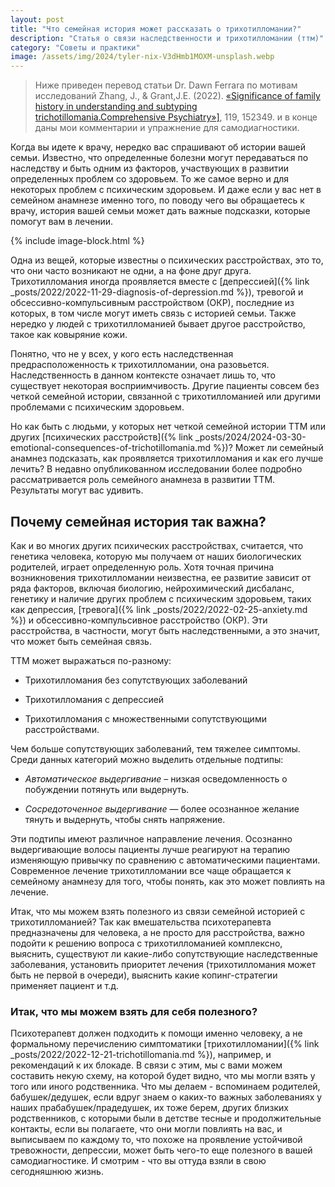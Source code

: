 ```yaml
---
layout: post
title: "Что семейная история может рассказать о трихотилломании?"
description: "Статья о связи наследственности и трихотилломании (ттм)"
category: "Советы и практики"
image: /assets/img/2024/tyler-nix-V3dHmb1MOXM-unsplash.webp
---
```

> Ниже приведен перевод статьи Dr. Dawn Ferrara по мотивам исследований Zhang, J., & Grant,J.E. (2022).
> <a href="https://www.sciencedirect.com/science/article/pii/S0010440X22000554" rel="nofollow" target="_blank">«Significance of family history in understanding and subtyping trichotillomania.Comprehensive Psychiatry»]</a>, 119, 152349. 
> и в конце даны мои комментарии и упражнение для самодиагностики.


Когда вы идете к врачу, нередко вас спрашивают об истории вашей семьи. Известно, что определенные болезни могут передаваться 
по наследству и быть одним из факторов, участвующих в развитии определенных проблем со здоровьем. 
То же самое верно и для некоторых проблем с психическим здоровьем. И даже если у вас нет в семейном анамнезе именно того, 
по поводу чего вы обращаетесь к врачу, история вашей семьи может дать важные подсказки, которые помогут вам в лечении.

{% include image-block.html %}

Одна из вещей, которые известны о психических расстройствах, это то, что они часто возникают не одни, а на фоне друг друга.
Трихотилломания иногда проявляется вместе с [депрессией]({% link _posts/2022/2022-11-29-diagnosis-of-depression.md %}), тревогой и обсессивно-компульсивным расстройством (ОКР), 
последние из которых, в том числе могут иметь связь с историей семьи. Также нередко у людей с трихотилломанией бывает другое расстройство, 
такое как ковыряние кожи.

Понятно, что не у всех, у кого есть наследственная предрасположенность к трихотилломании, она разовьется. 
Наследственность в данном контексте означает лишь то, что существует некоторая восприимчивость. 
Другие пациенты совсем без четкой семейной истории, связанной с трихотилломанией или другими проблемами с психическим здоровьем. 

Но как быть с людьми, у которых нет четкой семейной истории ТТМ или других [психических расстройств]({% link _posts/2024/2024-03-30-emotional-consequences-of-trichotillomania.md %})?
Может ли семейный анамнез подсказать, как проявляется трихотилломания и как его лучше лечить? В недавно опубликованном исследовании более подробно
рассматривается роль семейного анамнеза в развитии ТТМ. Результаты могут вас удивить.

## Почему семейная история так важна? 

Как и во многих других психических расстройствах, считается, что генетика человека,
которую мы получаем от наших биологических родителей, играет определенную роль. Хотя точная причина возникновения 
трихотилломании неизвестна, ее развитие зависит от ряда факторов, включая биологию, нейрохимический дисбаланс, 
генетику и наличие других проблем с психическим здоровьем, таких как депрессия, [тревога]({% link _posts/2022/2022-02-25-anxiety.md %}) 
и обсессивно-компульсивное расстройство (ОКР). 
Эти расстройства, в частности, могут быть наследственными, а это значит, что может быть семейная связь.

ТТМ может выражаться по-разному:   

- Трихотилломания без сопутствующих заболеваний 

- Трихотилломания с депрессией 

- Трихотилломания с множественными сопутствующими расстройствами. 

Чем больше сопутствующих заболеваний, тем тяжелее симптомы. 
Среди данных категорий можно выделить отдельные подтипы: 

- *Автоматическое выдергивание* – низкая осведомленность о побуждении потянуть или выдернуть. 

- *Сосредоточенное выдергивание* — более осознанное желание тянуть и выдернуть, чтобы снять напряжение.    

Эти подтипы имеют различное направление лечения. Осознанно выдергивающие волосы пациенты 
лучше реагируют на терапию изменяющую привычку по сравнению с автоматическими пациентами. Современное лечение трихотилломании все чаще обращается 
к семейному анамнезу для того, чтобы понять, как это может повлиять на лечение.

Итак, что мы можем взять полезного из связи семейной историей с трихотилломанией? Так как вмешательства психотерапевта предназначены 
для человека, а не просто для расстройства, важно подойти к решению вопроса с трихотилломанией комплексно, выяснить, 
существуют ли какие-либо сопутствующие наследственные заболевания, установить приоритет лечения (трихотилломания может быть не первой в очереди), 
выяснить какие копинг-стратегии применяет пациент и т.д.


### Итак, что мы можем взять для себя полезного? 

Психотерапевт должен подходить к помощи именно человеку, а не формальному перечислению симптоматики [трихотилломании]({% link _posts/2022/2022-12-21-trichotillomania.md %}), 
например, и рекомендаций к их блокаде. В связи с этим, мы с вами можем составить некую схему, на которой 
будет видно, что мы могли взять у того или иного родственника.
Что мы делаем - вспоминаем родителей, бабушек/дедушек, если вдруг знаем о каких-то важных заболеваниях 
у наших прабабушек/прадедушек, их тоже берем, других близких родственников, с которыми были в детстве 
тесные и продолжительные контакты, если вы полагаете, что они могли повлиять на вас, и выписываем по каждому то, 
что похоже на проявление устойчивой тревожности, депрессии, может быть чего-то еще полезного в вашей самодиагностике. 
И смотрим - что вы оттуда взяли в свою сегодняшнюю жизнь.